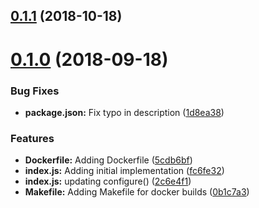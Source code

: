 <a name="0.1.1"></a>
## [0.1.1](https://github.com/AraBlocks/ara-network-node-signalhub/compare/0.1.0...0.1.1) (2018-10-18)



<a name="0.1.0"></a>
# [0.1.0](https://github.com/AraBlocks/ara-network-node-signalhub/compare/fc6fe32...0.1.0) (2018-09-18)


### Bug Fixes

* **package.json:** Fix typo in description ([1d8ea38](https://github.com/AraBlocks/ara-network-node-signalhub/commit/1d8ea38))


### Features

* **Dockerfile:** Adding Dockerfile ([5cdb6bf](https://github.com/AraBlocks/ara-network-node-signalhub/commit/5cdb6bf))
* **index.js:** Adding initial implementation ([fc6fe32](https://github.com/AraBlocks/ara-network-node-signalhub/commit/fc6fe32))
* **index.js:** updating configure() ([2c6e4f1](https://github.com/AraBlocks/ara-network-node-signalhub/commit/2c6e4f1))
* **Makefile:** Adding Makefile for docker builds ([0b1c7a3](https://github.com/AraBlocks/ara-network-node-signalhub/commit/0b1c7a3))



